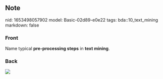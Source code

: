 ## Note
nid: 1653498057902
model: Basic-02d89-e0e22
tags: bda::10_text_mining
markdown: false

### Front
Name typical <b>pre-processing steps</b> in <b>text mining</b>.

### Back
<img src="paste-7ba220606f7b9ddf96e66a243b3bfba69a47912c.jpg">
